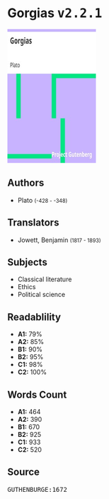 # Gorgias <kbd>v2.2.1</kbd>

![](./cover.medium.jpg "")

## Authors


 - Plato <small>(-428 - -348)</small>

## Translators


 - Jowett, Benjamin <small>(1817 - 1893)</small>

## Subjects


 - Classical literature
 - Ethics
 - Political science

## Readablility


 - **A1:** 79%
 - **A2:** 85%
 - **B1:** 90%
 - **B2:** 95%
 - **C1:** 98%
 - **C2:** 100%

## Words Count


 - **A1:** 464
 - **A2:** 390
 - **B1:** 670
 - **B2:** 925
 - **C1:** 933
 - **C2:** 520

## Source


<kbd>GUTHENBURGE:1672</kbd>
